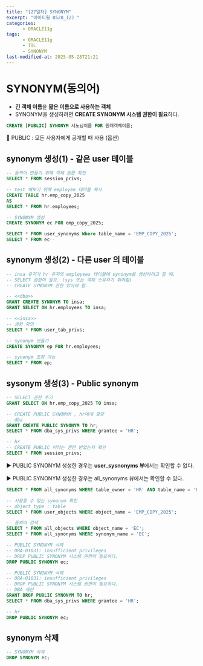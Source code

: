 ```yaml
---
title: "[27일차] SYNONYM"
excerpt: "아이티윌 0528_(2) "
categories:
      - ORACLE11g
tags:
      - ORACLE11g
      - TIL
      - SYNONYM
last-modified-at: 2025-05-28T21:21
---
```


# SYNONYM(동의어)

- **긴 객체 이름**을 **짧은 이름으로 사용하는 객체**
- SYNONYM을 생성하려면 **CREATE SYNONYM 시스템 권한이 필요**하다.

```sql
CREATE [PUBLIC] SYNONYM 시노님이름 FOR 원래객체이름;
```

📌 PUBLIC : 모든 사용자에게 공개할 때 사용 (옵션)

## synonym 생성(1) - 같은 user 테이블

```sql
-- 동의어 만들기 위해 객체 권한 확인
SELECT * FROM session_privs;

-- test 해보기 위해 employee 테이블 복사
CREATE TABLE hr.emp_copy_2025
AS
SELECT * FROM hr.employees;
```

```sql
-- SYNONYM 생성
CREATE SYNONYM ec FOR emp_copy_2025;

SELECT * FROM user_synonyms Where table_name = 'EMP_COPY_2025';
SELECT * FROM ec--
```

## synonym 생성(2) - 다른 user 의 테이블

```sql
-- insa 유저가 hr 유저의 employees 테이블에 synonym을 생성하려고 할 때.
-- SELECT 권한이 필요. (sys 또는 객체 소유자가 줘야함)
-- CREATE SYNONYM 권한 있어야 함.

-- <<dba>>
GRANT CREATE SYNONYM TO insa;
GRANT SELECT ON hr.employees TO insa;

-- <<insa>>
-- 권한 확인 
SELECT * FROM user_tab_privs;
```

```sql
-- synonym 만들기
CREATE SYNONYM ep FOR hr.employees;

-- synonym 조회 가능
SELECT * FROM ep;
```

## sysonym 생성(3) - Public synonym

```sql
-- SELECT 권한 주기 
GRANT SELECT ON hr.emp_copy_2025 TO insa; 
```

```sql
-- CREATE PUBLIC SYNONYM , hr에게 할당
-- dba
GRANT CREATE PUBLIC SYNONYM TO hr;
SELECT * FROM dba_sys_privs WHERE grantee = 'HR';
```

```sql
-- hr
-- CREATE PUBLIC 이라는 권한 받았는지 확인
SELECT * FROM session_privs;
```

▶️ PUBLIC SYNONYM 생성한 경우는 **user_sysnonyms 뷰**에서는 확인할 수 없다.

▶️ PUBLIC SYNONYM 생성한 경우는 all_synonyms 뷰에서는 확인할 수 있다.

```sql
SELECT * FROM all_synonyms WHERE table_owner = 'HR' AND table_name = 'EMP_COPY_2025';
```

```sql
-- 사용할 수 있는 synonym 확인
-- object_type : table
SELECT * FROM user_objects WHERE object_name = 'EMP_COPY_2025';

-- 동의어 검색
SELECT * FROM all_objects WHERE object_name = 'EC';
SELECT * FROM all_synonyms WHERE synonym_name = 'EC';
```

```sql
-- PUBLIC SYNONYM 삭제
-- ORA-01031: insufficient privileges
-- DROP PUBLIC SYNONYM 시스템 권한이 필요하다.
DROP PUBLIC SYNONYM ec;
```

```sql
-- PUBLIC SYNONYM 삭제
-- ORA-01031: insufficient privileges
-- DROP PUBLIC SYNONYM 시스템 권한이 필요하다.
-- DBA 세션
GRANT DROP PUBLIC SYNONYM TO hr;
SELECT * FROM dba_sys_privs WHERE grantee = 'HR';

-- hr
DROP PUBLIC SYNONYM ec;
```

## synonym 삭제

```sql
-- SYNONYM 삭제
DROP SYNONYM ec;
```